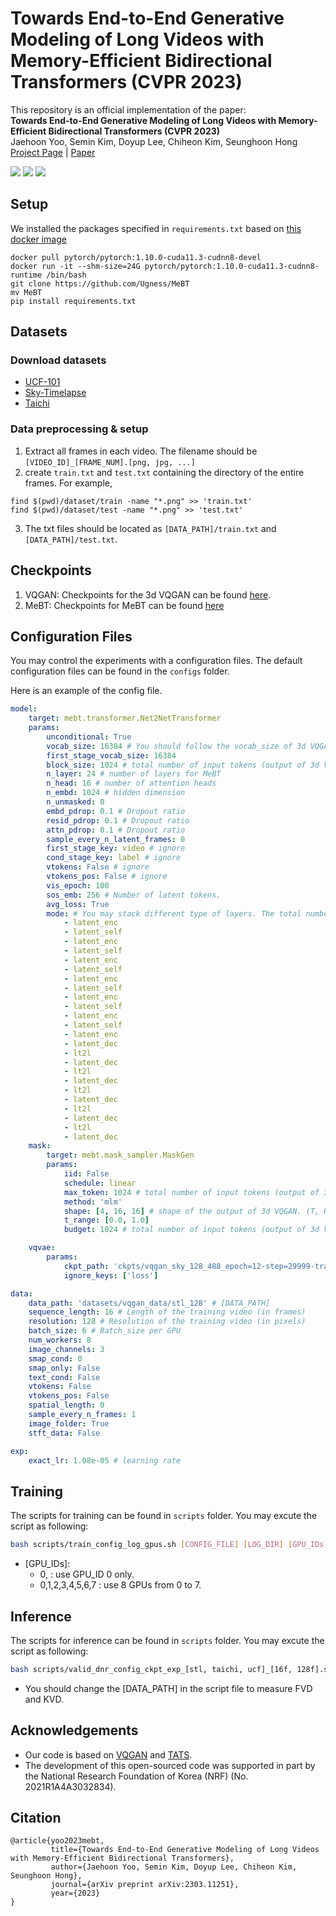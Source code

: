 # Towards End-to-End Generative Modeling of Long Videos with Memory-Efficient Bidirectional Transformers (CVPR 2023)

This repository is an official implementation of the paper:  
**Towards End-to-End Generative Modeling of Long Videos with Memory-Efficient Bidirectional Transformers (CVPR 2023)**  
Jaehoon Yoo, Semin Kim, Doyup Lee, Chiheon Kim, Seunghoon Hong  
[Project Page](https://sites.google.com/view/mebt-cvpr2023/home) | [Paper](https://arxiv.org/abs/2303.11251)

![](https://lh5.googleusercontent.com/uIuzFogyzinevuuGhdpVKHMKj2wU6tXfEor8kkXkVaC4-WYXLVyDWPGNtxelr7ImCIvdsxRyg6kvQtd2YB7H9OpyDKY19hfU84usQh6vbH2H-4R44RvMZ_1iYMVIcemsRQ=w1280)
![](https://lh3.googleusercontent.com/u70prQpvj7Ser1gCFRcr-Rmue6T3T93xptV1xXiVti8bUZ4Mwrb_MnsBV8hqBhpha9Fur3UKIpcOSlgmtRuFQNVx4G9m8bn5VvRV47Y3R_yYPT_Z7tl61tb9YBaeUJGQiw=w1280)
![](https://lh4.googleusercontent.com/h4BTzMPPU_M_XRsGGJAqUKO47VYiQNsr4ALUm75XUtARWXdg-dT5UfvC-LJPQRZSnZ6HFnZZ86NPQzE81LgjM-xh6u4r3iAtFJWWKAllNohu8-4HsLwl_7ujejWvhNWq2g=w1280)

## Setup
We installed the packages specified in `requirements.txt` based on [this docker image](https://hub.docker.com/layers/pytorch/pytorch/1.10.0-cuda11.3-cudnn8-devel/images/sha256-913e6689c5958b187e65561e528ec6c3ce8a02deedcdd38cb50c9cab301907bb?context=explore) 
```
docker pull pytorch/pytorch:1.10.0-cuda11.3-cudnn8-devel
docker run -it --shm-size=24G pytorch/pytorch:1.10.0-cuda11.3-cudnn8-runtime /bin/bash
git clone https://github.com/Ugness/MeBT
mv MeBT
pip install requirements.txt
```

## Datasets
### Download datasets
* [UCF-101](https://www.crcv.ucf.edu/data/UCF101.php)
* [Sky-Timelapse](https://github.com/weixiong-ur/mdgan)
* [Taichi](https://github.com/AliaksandrSiarohin/first-order-model/blob/master/data/taichi-loading/README.md)
### Data preprocessing & setup
1. Extract all frames in each video. The filename should be `[VIDEO_ID]_[FRAME_NUM].[png, jpg, ...]`
2. create `train.txt` and `test.txt` containing the directory of the entire frames. For example,
```
find $(pwd)/dataset/train -name "*.png" >> 'train.txt'
find $(pwd)/dataset/test -name "*.png" >> 'test.txt'
```
3. The txt files should be located as `[DATA_PATH]/train.txt` and `[DATA_PATH]/test.txt`.

## Checkpoints
1. VQGAN: Checkpoints for the 3d VQGAN can be found [here](https://github.com/SongweiGe/TATS#datasets-and-trained-models).
2. MeBT: Checkpoints for MeBT can be found [here](https://drive.google.com/drive/folders/1BXo1ABfM2FY_3nRVfsre9MYb2Uaa8cyx?usp=sharing)

## Configuration Files
You may control the experiments with a configuration files.
The default configuration files can be found in the `configs` folder.

Here is an example of the config file.
```yaml
model:
    target: mebt.transformer.Net2NetTransformer
    params:
        unconditional: True
        vocab_size: 16384 # You should follow the vocab_size of 3d VQGAN.
        first_stage_vocab_size: 16384
        block_size: 1024 # total number of input tokens (output of 3d VQGAN.)
        n_layer: 24 # number of layers for MeBT
        n_head: 16 # number of attention heads
        n_embd: 1024 # hidden dimension
        n_unmasked: 0
        embd_pdrop: 0.1 # Dropout ratio
        resid_pdrop: 0.1 # Dropout ratio
        attn_pdrop: 0.1 # Dropout ratio
        sample_every_n_latent_frames: 0
        first_stage_key: video # ignore
        cond_stage_key: label # ignore
        vtokens: False # ignore
        vtokens_pos: False # ignore
        vis_epoch: 100
        sos_emb: 256 # Number of latent tokens.
        avg_loss: True
        mode: # You may stack different type of layers. The total number of layers should be matched with n_layer
            - latent_enc
            - latent_self
            - latent_enc
            - latent_self
            - latent_enc
            - latent_self
            - latent_enc
            - latent_self
            - latent_enc
            - latent_self
            - latent_enc
            - latent_self
            - latent_enc
            - latent_dec
            - lt2l
            - latent_dec
            - lt2l
            - latent_dec
            - lt2l
            - latent_dec
            - lt2l
            - latent_dec
            - lt2l
            - latent_dec
    mask:
        target: mebt.mask_sampler.MaskGen
        params:
            iid: False
            schedule: linear
            max_token: 1024 # total number of input tokens (output of 3d VQGAN.)
            method: 'mlm'
            shape: [4, 16, 16] # shape of the output of 3d VQGAN. (T, H, W)
            t_range: [0.0, 1.0]
            budget: 1024 # total number of input tokens (output of 3d VQGAN.)

    vqvae:
        params:
            ckpt_path: 'ckpts/vqgan_sky_128_488_epoch=12-step=29999-train.ckpt' # Path to the 3d VQGAN checkpoint.
            ignore_keys: ['loss']

data:
    data_path: 'datasets/vqgan_data/stl_128' # [DATA_PATH]
    sequence_length: 16 # Length of the training video (in frames)
    resolution: 128 # Resolution of the training video (in pixels)
    batch_size: 6 # Batch_size per GPU
    num_workers: 8
    image_channels: 3
    smap_cond: 0
    smap_only: False
    text_cond: False
    vtokens: False
    vtokens_pos: False
    spatial_length: 0
    sample_every_n_frames: 1
    image_folder: True
    stft_data: False

exp:
    exact_lr: 1.08e-05 # learning rate
```

## Training
The scripts for training can be found in `scripts` folder. You may excute the script as following:
```bash
bash scripts/train_config_log_gpus.sh [CONFIG_FILE] [LOG_DIR] [GPU_IDs]
```
* [GPU_IDs]:
  * 0, : use GPU_ID 0 only.
  * 0,1,2,3,4,5,6,7 : use 8 GPUs from 0 to 7.
## Inference
The scripts for inference can be found in `scripts` folder. You may excute the script as following:
```bash
bash scripts/valid_dnr_config_ckpt_exp_[stl, taichi, ucf]_[16f, 128f].sh [CONFIG_FILE] [CKPT_PATH] [SAVE_DIR]
```
* You should change the [DATA_PATH] in the script file to measure FVD and KVD.

## Acknowledgements
* Our code is based on [VQGAN](https://github.com/CompVis/taming-transformers) and [TATS](https://github.com/SongweiGe/TATS).
* The development of this open-sourced code was supported in part by the National Research Foundation of Korea (NRF) (No. 2021R1A4A3032834).

## Citation
```
@article{yoo2023mebt,
         title={Towards End-to-End Generative Modeling of Long Videos with Memory-Efficient Bidirectional Transformers},
         author={Jaehoon Yoo, Semin Kim, Doyup Lee, Chiheon Kim, Seunghoon Hong},
         journal={arXiv preprint arXiv:2303.11251},
         year={2023}
}
```